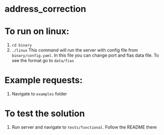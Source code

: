 # address_correction

# To run on linux:
1. `cd binary`
2. `./linux`
This command will run the server with config file from `binary/config.yaml`.
In this file you can change port and fias data file. To see the format go to
`data/fias`

# Example requests:
1. Navigate to `examples` folder

# To test the solution
1. Run server and navigate to `tests/functional`. Follow the README there
